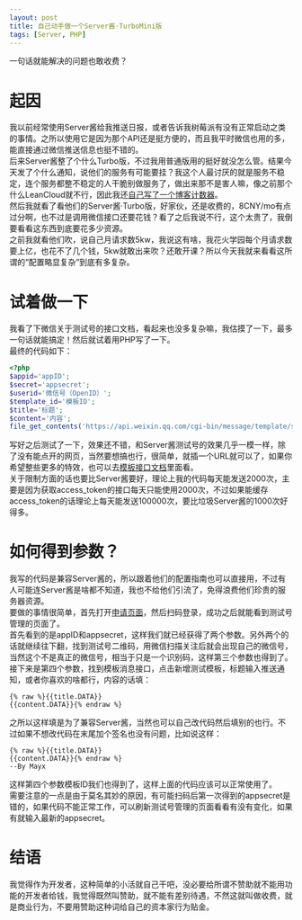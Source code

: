 ```yaml
---
layout: post
title: 自己动手做一个Server酱·TurboMini版
tags: [Server, PHP]
---
```


  一句话就能解决的问题也敢收费？<!--more-->   
  
# 起因
  我以前经常使用Server酱给我推送日报，或者告诉我树莓派有没有正常启动之类的事情。之所以使用它是因为那个API还是挺方便的，而且我平时微信也用的多，能直接通过微信推送信息也挺不错的。   
  后来Server酱整了个什么Turbo版，不过我用普通版用的挺好就没怎么管。结果今天发了个什么通知，说他们的服务有可能要挂？我这个人最讨厌的就是服务不稳定，连个服务都整不稳定的人干脆别做服务了，做出来那不是害人嘛，像之前那个什么LeanCloud就不行，因此我还[自己写了一个博客计数器](/2019/06/22/counter.html)。   
  然后我就看了看他们的Server酱·Turbo版，好家伙，还是收费的，8CNY/mo有点过分啊，也不过是调用微信接口还要花钱？看了之后我说不行，这个太贵了，我倒要看看这东西到底要花多少资源。   
  之前我就看他们吹，说自己月请求数5kw，我说这有啥，我花火学园每个月请求数要上亿，也花不了几个钱，5kw就敢出来吹？还敢开课？所以今天我就来看看这所谓的“配置略显复杂”到底有多复杂。   
  
# 试着做一下
  我看了下微信关于测试号的接口文档，看起来也没多复杂嘛，我估摸了一下，最多一句话就能搞定！然后就试着用PHP写了一下。   
  最终的代码如下：
```php
<?php
$appid='appID';
$secret='appsecret';
$userid='微信号（OpenID）';
$template_id='模板ID';
$title='标题';
$content='内容';
file_get_contents('https://api.weixin.qq.com/cgi-bin/message/template/send?access_token='.json_decode(file_get_contents('https://api.weixin.qq.com/cgi-bin/token?grant_type=client_credential&appid='.$appid.'&secret='.$secret),true)['access_token'], false, stream_context_create(array('http' => array('method'=>'POST','header'=>"Content-Type: application/json;charset=utf-8",'content'=>'{"touser":"'.$userid.'","template_id":"'.$template_id.'","data":{"title": {"value":"'.$title.'"},"content": {"value":"'.$content.'"}}}'))));
```
  写好之后测试了一下，效果还不错，和Server酱测试号的效果几乎一模一样，除了没有能点开的网页，当然要想搞也行，很简单，就插一个URL就可以了，如果你希望整些更多的特效，也可以去[模板接口文档](https://developers.weixin.qq.com/doc/offiaccount/Message_Management/Template_Message_Interface.html)里面看。    
  关于限制方面的话也要比Server酱要好，理论上我的代码每天能发送2000次，主要是因为获取access_token的接口每天只能使用2000次，不过如果能缓存access_token的话理论上每天能发送100000次，要比垃圾Server酱的1000次好得多。
  
# 如何得到参数？
  我写的代码是兼容Server酱的，所以跟着他们的配置指南也可以直接用，不过有人可能连Server酱是啥都不知道，我也不给他们引流了，免得浪费他们珍贵的服务器资源。   
  要做的事情很简单，首先打开[申请页面](https://mp.weixin.qq.com/debug/cgi-bin/sandbox?t=sandbox/login)，然后扫码登录，成功之后就能看到测试号管理的页面了。   
  首先看到的是appID和appsecret，这样我们就已经获得了两个参数。另外两个的话就继续往下翻，找到测试号二维码，用微信扫描关注后就会出现自己的微信号，当然这个不是真正的微信号，相当于只是一个识别码，这样第三个参数也得到了。接下来是第四个参数，找到模板消息接口，点击新增测试模板，标题输入推送通知，或者你喜欢的啥都行，内容的话填：
```
{% raw %}{{title.DATA}}
{{content.DATA}}{% endraw %}
```
  之所以这样填是为了兼容Server酱，当然也可以自己改代码然后填别的也行。不过如果不想改代码在末尾加个签名也没有问题，比如说这样：
```
{% raw %}{{title.DATA}}
{{content.DATA}}{% endraw %}
--By Mayx
```
  这样第四个参数模板ID我们也得到了，这样上面的代码应该可以正常使用了。   
  需要注意的一点是由于莫名其妙的原因，有可能扫码后第一次得到的appsecret是错的，如果代码不能正常工作，可以刷新测试号管理的页面看看有没有变化，如果有就输入最新的appsecret。   
  
# 结语
  我觉得作为开发者，这种简单的小活就自己干吧，没必要给所谓不赞助就不能用功能的开发者给钱，我觉得既然叫赞助，就不能有差别待遇，不然这就叫做收费，就是商业行为，不要用赞助这种词给自己的资本家行为贴金。
